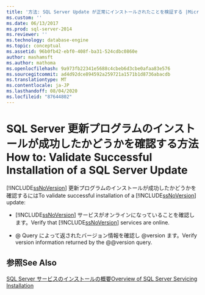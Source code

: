 ```yaml
---
title: '方法: SQL Server Update が正常にインストールされたことを検証する |Microsoft Docs'
ms.custom: ''
ms.date: 06/13/2017
ms.prod: sql-server-2014
ms.reviewer: ''
ms.technology: database-engine
ms.topic: conceptual
ms.assetid: 96b0fb42-ebf0-408f-ba31-524cdbc0860e
author: mashamsft
ms.author: mathoma
ms.openlocfilehash: 9a973fb22341e5688c4cbeb6d3cbe0afaa83e576
ms.sourcegitcommit: ad4d92dce894592a259721a1571b1d8736abacdb
ms.translationtype: MT
ms.contentlocale: ja-JP
ms.lasthandoff: 08/04/2020
ms.locfileid: "87644802"
---
```

# <a name="how-to-validate-successful-installation-of-a-sql-server-update"></a><span data-ttu-id="a7f38-102">SQL Server 更新プログラムのインストールが成功したかどうかを確認する方法</span><span class="sxs-lookup"><span data-stu-id="a7f38-102">How to: Validate Successful Installation of a SQL Server Update</span></span>
  <span data-ttu-id="a7f38-103">[!INCLUDE[ssNoVersion](../../includes/ssnoversion-md.md)] 更新プログラムのインストールが成功したかどうかを確認するには</span><span class="sxs-lookup"><span data-stu-id="a7f38-103">To validate successful installation of a [!INCLUDE[ssNoVersion](../../includes/ssnoversion-md.md)] update:</span></span>  
  
-   <span data-ttu-id="a7f38-104">[!INCLUDE[ssNoVersion](../../includes/ssnoversion-md.md)] サービスがオンラインになっていることを確認します。</span><span class="sxs-lookup"><span data-stu-id="a7f38-104">Verify that [!INCLUDE[ssNoVersion](../../includes/ssnoversion-md.md)] services are online.</span></span>  
  
-   <span data-ttu-id="a7f38-105">@ Query によって返されたバージョン情報を確認し @version ます。</span><span class="sxs-lookup"><span data-stu-id="a7f38-105">Verify version information returned by the @@version query.</span></span>  
  
## <a name="see-also"></a><span data-ttu-id="a7f38-106">参照</span><span class="sxs-lookup"><span data-stu-id="a7f38-106">See Also</span></span>  
 [<span data-ttu-id="a7f38-107">SQL Server サービスのインストールの概要</span><span class="sxs-lookup"><span data-stu-id="a7f38-107">Overview of SQL Server Servicing Installation</span></span>](../../../2014/sql-server/install/overview-of-sql-server-servicing-installation.md)  
  
  
